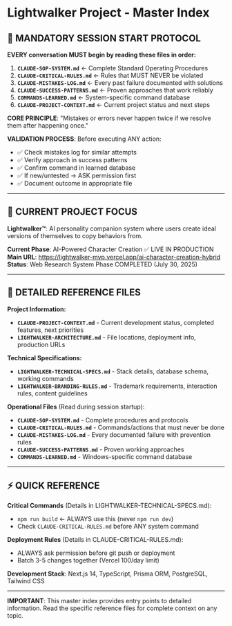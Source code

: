 # Lightwalker Project - Master Index

## 🚨 MANDATORY SESSION START PROTOCOL

**EVERY conversation MUST begin by reading these files in order:**

1. **`CLAUDE-SOP-SYSTEM.md`** ← Complete Standard Operating Procedures
2. **`CLAUDE-CRITICAL-RULES.md`** ← Rules that MUST NEVER be violated  
3. **`CLAUDE-MISTAKES-LOG.md`** ← Every past failure documented with solutions
4. **`CLAUDE-SUCCESS-PATTERNS.md`** ← Proven approaches that work reliably
5. **`COMMANDS-LEARNED.md`** ← System-specific command database
6. **`CLAUDE-PROJECT-CONTEXT.md`** ← Current project status and next steps

**CORE PRINCIPLE**: "Mistakes or errors never happen twice if we resolve them after happening once."

**VALIDATION PROCESS**: Before executing ANY action:
- ✅ Check mistakes log for similar attempts
- ✅ Verify approach in success patterns  
- ✅ Confirm command in learned database
- ✅ If new/untested → ASK permission first
- ✅ Document outcome in appropriate file

---

## 🎯 CURRENT PROJECT FOCUS

**Lightwalker™**: AI personality companion system where users create ideal versions of themselves to copy behaviors from.

**Current Phase**: AI-Powered Character Creation ✅ LIVE IN PRODUCTION
**Main URL**: https://lightwalker-mvp.vercel.app/ai-character-creation-hybrid
**Status**: Web Research System Phase COMPLETED (July 30, 2025)

---

## 📁 DETAILED REFERENCE FILES

**Project Information:**
- **`CLAUDE-PROJECT-CONTEXT.md`** - Current development status, completed features, next priorities
- **`LIGHTWALKER-ARCHITECTURE.md`** - File locations, deployment info, production URLs

**Technical Specifications:**
- **`LIGHTWALKER-TECHNICAL-SPECS.md`** - Stack details, database schema, working commands
- **`LIGHTWALKER-BRANDING-RULES.md`** - Trademark requirements, interaction rules, content guidelines

**Operational Files** (Read during session startup):
- **`CLAUDE-SOP-SYSTEM.md`** - Complete procedures and protocols
- **`CLAUDE-CRITICAL-RULES.md`** - Commands/actions that must never be done
- **`CLAUDE-MISTAKES-LOG.md`** - Every documented failure with prevention rules
- **`CLAUDE-SUCCESS-PATTERNS.md`** - Proven working approaches
- **`COMMANDS-LEARNED.md`** - Windows-specific command database

---

## ⚡ QUICK REFERENCE

**Critical Commands** (Details in LIGHTWALKER-TECHNICAL-SPECS.md):
- `npm run build` ← ALWAYS use this (never `npm run dev`)
- Check `CLAUDE-CRITICAL-RULES.md` before ANY system command

**Deployment Rules** (Details in CLAUDE-CRITICAL-RULES.md):
- ALWAYS ask permission before git push or deployment
- Batch 3-5 changes together (Vercel 100/day limit)

**Development Stack**: Next.js 14, TypeScript, Prisma ORM, PostgreSQL, Tailwind CSS

---

**IMPORTANT**: This master index provides entry points to detailed information. Read the specific reference files for complete context on any topic.